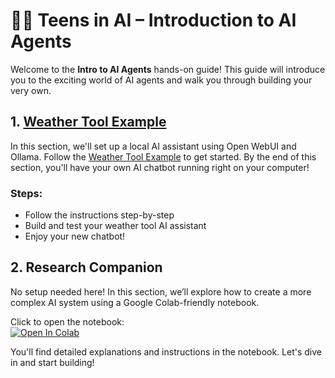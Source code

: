 # **👩‍💻 Teens in AI – Introduction to AI Agents**  

Welcome to the **Intro to AI Agents** hands-on guide! This guide will introduce you to the exciting world of AI agents and walk you through building your very own.

## 1. [Weather Tool Example](weather-tool.md)  
In this section, we'll set up a local AI assistant using Open WebUI and Ollama. Follow the [Weather Tool Example](weather-tool.md) to get started. By the end of this section, you'll have your own AI chatbot running right on your computer!

### Steps:  
- Follow the instructions step-by-step  
- Build and test your weather tool AI assistant  
- Enjoy your new chatbot!

## 2. Research Companion  
No setup needed here! In this section, we’ll explore how to create a more complex AI system using a Google Colab-friendly notebook.

Click to open the notebook:  
[![Open In Colab](https://colab.research.google.com/assets/colab-badge.svg)](https://colab.research.google.com/drive/1qwEpHksE7juSOjhJUwmxZI6P3YEb0YEY?usp=sharing)

You'll find detailed explanations and instructions in the notebook. Let's dive in and start building!
